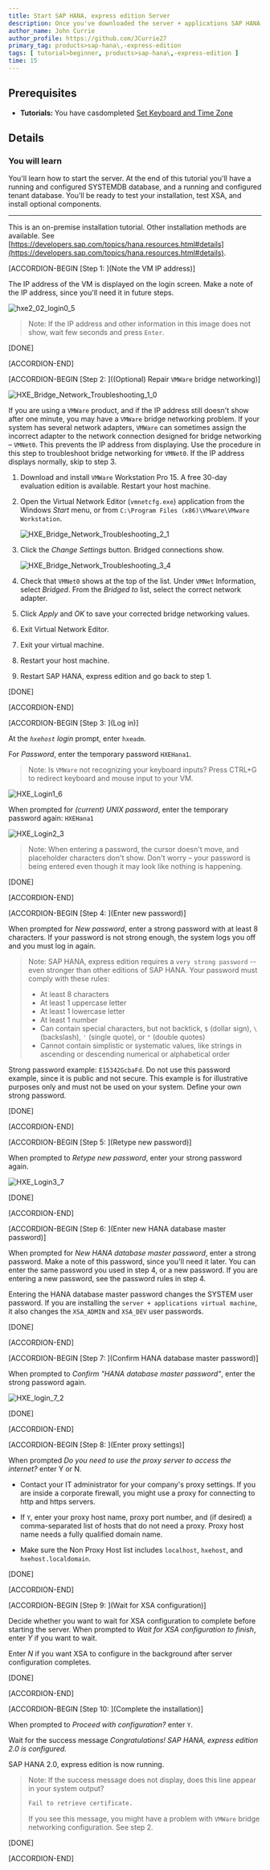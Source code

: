 ```yaml
---
title: Start SAP HANA, express edition Server
description: Once you've downloaded the server + applications SAP HANA 2.0, express edition Virtual Machine package and set the keyboard and time zone, log in and change the default passwords to secure your system.
author_name: John Currie
author_profile: https://github.com/JCurrie27
primary_tag: products>sap-hana\,-express-edition
tags: [ tutorial>beginner, products>sap-hana\,-express-edition ]
time: 15
---
```


<!-- loio6b3090fbfef64012a05475a833a7e77a -->

## Prerequisites
 - **Tutorials:** You have casdompleted [Set Keyboard and Time Zone](hxe-ua-keyboard-vm)

## Details
### You will learn
You'll learn how to start the server. At the end of this tutorial you'll have a running and configured SYSTEMDB database, and a running and configured tenant database. You'll be ready to test your installation, test XSA, and install optional components.

---

This is an on-premise installation tutorial. Other installation methods are available. See [https://developers.sap.com/topics/hana.resources.html#details](https://developers.sap.com/topics/hana.resources.html#details).

[ACCORDION-BEGIN [Step 1: ](Note the VM IP address)]

The IP address of the VM is displayed on the login screen. Make a note of the IP address, since you'll need it in future steps.

![hxe2_02_login0_5](hxe2_02_login0_5.png)

> Note:
> If the IP address and other information in this image does not show, wait few seconds and press `Enter`.
>
>

[DONE]

[ACCORDION-END]

[ACCORDION-BEGIN [Step 2: ]((Optional) Repair `VMWare` bridge networking)]

![HXE_Bridge_Network_Troubleshooting_1_0](HXE_Bridge_Network_Troubleshooting_1_0.png)

If you are using a `VMWare` product, and if the IP address still doesn't show after one minute, you may have a `VMWare` bridge networking problem. If your system has several network adapters, `VMWare` can sometimes assign the incorrect adapter to the network connection designed for bridge networking – `VMNet0`. This prevents the IP address from displaying. Use the procedure in this step to troubleshoot bridge networking for `VMNet0`. If the IP address displays normally, skip to step 3.

1.  Download and install `VMWare` Workstation Pro 15. A free 30-day evaluation edition is available. Restart your host machine.

2.  Open the Virtual Network Editor (`vmnetcfg.exe`) application from the Windows *Start* menu, or from `C:\Program Files (x86)\VMware\VMware Workstation`.

    ![HXE_Bridge_Network_Troubleshooting_2_1](HXE_Bridge_Network_Troubleshooting_2_1.png)

3.  Click the *Change Settings* button. Bridged connections show.

    ![HXE_Bridge_Network_Troubleshooting_3_4](HXE_Bridge_Network_Troubleshooting_3_4.png)

4.  Check that `VMNet0` shows at the top of the list. Under `VMNet` Information, select *Bridged*. From the *Bridged to* list, select the correct network adapter.
5.  Click *Apply* and *OK* to save your corrected bridge networking values.
6.  Exit Virtual Network Editor.
7.  Exit your virtual machine.
8.  Restart your host machine.
9.  Restart SAP HANA, express edition and go back to step 1.

[DONE]

[ACCORDION-END]

[ACCORDION-BEGIN [Step 3: ](Log in)]

At the *`hxehost` login* prompt, enter `hxeadm`.

For *Password*, enter the temporary password `HXEHana1`.

> Note:
> Is `VMWare` not recognizing your keyboard inputs? Press CTRL+G to redirect keyboard and mouse input to your VM.
>
>

![HXE_Login1_6](HXE_Login1_6.png)

When prompted for *(current) UNIX password*, enter the temporary password again: `HXEHana1`

![HXE_Login2_3](HXE_Login2_3.png)

> Note:
> When entering a password, the cursor doesn't move, and placeholder characters don't show. Don't worry – your password is being entered even though it may look like nothing is happening.
>
>

[DONE]

[ACCORDION-END]

[ACCORDION-BEGIN [Step 4: ](Enter new password)]

When prompted for *New password*, enter a strong password with at least 8 characters. If your password is not strong enough, the system logs you off and you must log in again.

> Note:
> SAP HANA, express edition requires a `very strong password` -- even stronger than other editions of SAP HANA. Your password must comply with these rules:
>
> -   At least 8 characters
> -   At least 1 uppercase letter
> -   At least 1 lowercase letter
> -   At least 1 number
> -   Can contain special characters, but not backtick, `$` (dollar sign), `\` (backslash), `'` (single quote), or `"` (double quotes)
> -   Cannot contain simplistic or systematic values, like strings in ascending or descending numerical or alphabetical order
>
>

Strong password example: `E15342GcbaFd`. Do not use this password example, since it is public and not secure. This example is for illustrative purposes only and must not be used on your system. Define your own strong password.

[DONE]

[ACCORDION-END]

[ACCORDION-BEGIN [Step 5: ](Retype new password)]

When prompted to *Retype new password*, enter your strong password again.

![HXE_Login3_7](HXE_Login3_7.png)

[DONE]

[ACCORDION-END]

[ACCORDION-BEGIN [Step 6: ](Enter new HANA database master password)]

When prompted for *New HANA database master password*, enter a strong password. Make a note of this password, since you'll need it later. You can enter the same password you used in step 4, or a new password. If you are entering a new password, see the password rules in step 4.

Entering the HANA database master password changes the SYSTEM user password. If you are installing the `server + applications virtual machine`, it also changes the `XSA_ADMIN` and `XSA_DEV` user passwords.

[DONE]

[ACCORDION-END]

[ACCORDION-BEGIN [Step 7: ](Confirm HANA database master password)]

When prompted to *Confirm "HANA database master password"*, enter the strong password again.

![HXE_login_7_2](HXE_login_7_2.png)

[DONE]

[ACCORDION-END]

[ACCORDION-BEGIN [Step 8: ](Enter proxy settings)]

When prompted *Do you need to use the proxy server to access the internet?* enter Y or N.

-   Contact your IT administrator for your company's proxy settings. If you are inside a corporate firewall, you might use a proxy for connecting to http and https servers.

-   If `Y`, enter your proxy host name, proxy port number, and (if desired) a comma-separated list of hosts that do not need a proxy. Proxy host name needs a fully qualified domain name.
-   Make sure the Non Proxy Host list includes `localhost`, `hxehost`, and `hxehost.localdomain`.

[DONE]

[ACCORDION-END]

[ACCORDION-BEGIN [Step 9: ](Wait for XSA configuration)]

Decide whether you want to wait for XSA configuration to complete before starting the server. When prompted to *Wait for XSA configuration to finish*, enter *Y* if you want to wait.

Enter *N* if you want XSA to configure in the background after server configuration completes.

[DONE]

[ACCORDION-END]

[ACCORDION-BEGIN [Step 10: ](Complete the installation)]

When prompted to *Proceed with configuration?* enter `Y`.

Wait for the success message *Congratulations! SAP HANA, express edition 2.0 is configured.*

SAP HANA 2.0, express edition is now running.

> Note:
> If the success message does not display, does this line appear in your system output?
>
> ```bash
> Fail to retrieve certificate.
> ```
>
> If you see this message, you might have a problem with `VMWare` bridge networking configuration. See step 2.
>
>

[DONE]

[ACCORDION-END]
